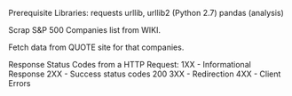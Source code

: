 Prerequisite Libraries:
requests 
urllib, urllib2 (Python 2.7)
pandas (analysis)

Scrap S&P 500 Companies list from WIKI. 

Fetch data from QUOTE site for that companies. 

Response Status Codes from a HTTP Request:
1XX - Informational Response
2XX - Success status codes
200
3XX - Redirection
4XX - Client Errors

